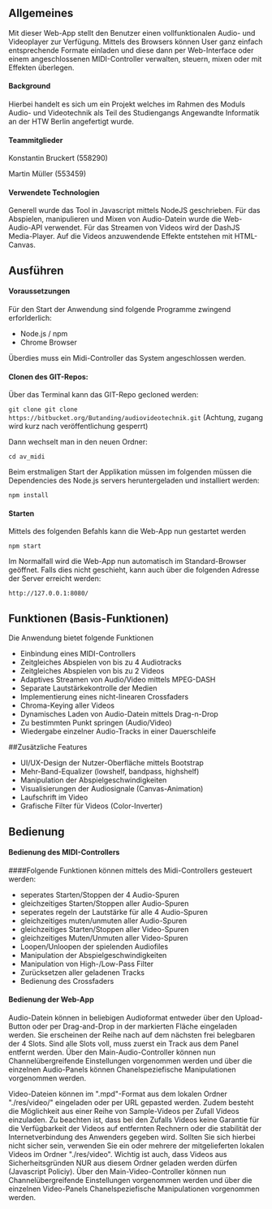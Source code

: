 ## Allgemeines

Mit dieser Web-App stellt den Benutzer einen vollfunktionalen Audio- und Videoplayer zur Verfügung. Mittels des Browsers können User ganz einfach entsprechende Formate einladen und diese dann per Web-Interface oder einem angeschlossenen MIDI-Controller verwalten, steuern, mixen oder mit Effekten überlegen.

#### Background
Hierbei handelt es sich um ein Projekt welches im Rahmen des Moduls Audio- und Videotechnik als Teil des Studiengangs Angewandte Informatik an der HTW Berlin angefertigt wurde. 

#### Teammitglieder
Konstantin Bruckert (558290)

Martin Müller (553459)

#### Verwendete Technologien
Generell wurde das Tool in Javascript mittels NodeJS geschrieben. Für das Abspielen, manipulieren und Mixen von Audio-Datein wurde die Web-Audio-API verwendet. Für das Streamen von Videos wird der DashJS Media-Player. Auf die Videos anzuwendende Effekte entstehen mit HTML-Canvas.


## Ausführen

#### Voraussetzungen
Für den Start der Anwendung sind folgende Programme zwingend erforlderlich:
* Node.js / npm
* Chrome Browser

Überdies muss ein Midi-Controller das System angeschlossen werden.

#### Clonen des GIT-Repos:
Über das Terminal kann das GIT-Repo gecloned werden:

`git clone git clone https://bitbucket.org/Butanding/audiovideotechnik.git`
(Achtung, zugang wird kurz nach veröffentlichung gesperrt)

Dann wechselt man in den neuen Ordner:

`cd av_midi`

Beim erstmaligen Start der Applikation müssen im folgenden müssen die Dependencies des Node.js servers heruntergeladen und installiert werden:

`npm install`

#### Starten
Mittels des folgenden Befahls kann die Web-App nun gestartet werden

`npm start`

Im Normalfall wird die Web-App nun automatisch im Standard-Browser geöffnet. Falls dies nicht geschieht, kann auch über die folgenden Adresse der Server erreicht werden:

`http://127.0.0.1:8080/`


## Funktionen (Basis-Funktionen)
Die Anwendung bietet folgende Funktionen
* Einbindung eines MIDI-Controllers
* Zeitgleiches Abspielen von bis zu 4 Audiotracks
* Zeitgleiches Abspielen von bis zu 2 Videos
* Adaptives Streamen von Audio/Video mittels MPEG-DASH
* Separate Lautstärkekontrolle der Medien
* Implementierung eines nicht-linearen Crossfaders
* Chroma-Keying aller Videos
* Dynamisches Laden von Audio-Datein mittels Drag-n-Drop
* Zu bestimmten Punkt springen (Audio/Video)
* Wiedergabe einzelner Audio-Tracks in einer Dauerschleife


##Zusätzliche Features
* UI/UX-Design der Nutzer-Oberfläche mittels Bootstrap
* Mehr-Band-Equalizer (lowshelf, bandpass, highshelf)
* Manipulation der Abspielgeschwindigkeiten
* Visualisierungen der Audiosignale (Canvas-Animation)
* Laufschrift im Video
* Grafische Filter für Videos (Color-Inverter)

    
## Bedienung

#### Bedienung des MIDI-Controllers
####Folgende Funktionen können mittels des Midi-Controllers gesteuert werden:
* seperates Starten/Stoppen der 4 Audio-Spuren
* gleichzeitiges Starten/Stoppen aller Audio-Spuren
* seperates regeln der Lautstärke für alle 4 Audio-Spuren
* gleichzeitiges muten/unmuten aller Audio-Spuren
* gleichzeitiges Starten/Stoppen aller Video-Spuren
* gleichzeitiges Muten/Unmuten aller Video-Spuren
* Loopen/Unloopen der spielenden Audiofiles
* Manipulation der Abspielgeschwindigkeiten
* Manipulation von High-/Low-Pass Filter
* Zurücksetzen aller geladenen Tracks
* Bedienung des Crossfaders

#### Bedienung der Web-App
Audio-Datein können in beliebigen Audioformat entweder über den Upload-Button oder per Drag-and-Drop in der markierten Fläche eingeladen werden. Sie erscheinen der Reihe nach auf dem nächsten frei belegbaren der 4 Slots. Sind alle Slots voll, muss zuerst ein Track aus dem Panel entfernt werden. Über den Main-Audio-Controller können nun Channelübergreifende Einstellungen vorgenommen werden und über die einzelnen Audio-Panels können Chanelspeziefische Manipulationen vorgenommen werden.

Video-Dateien können im ".mpd"-Format aus dem lokalen Ordner "./res/video/" eingeladen oder per URL gepasted werden. Zudem besteht die Möglichkeit aus einer Reihe von Sample-Videos per Zufall Videos einzuladen. Zu beachten ist, dass bei den Zufalls Videos keine Garantie für die Verfügbarkeit der Videos auf entfernten Rechnern oder die stabilität der Internetverbindung des Anwenders gegeben wird. Sollten Sie sich hierbei nicht sicher sein, verwenden Sie ein oder mehrere der mitgelieferten lokalen Videos im Ordner "./res/video". Wichtig ist auch, dass Videos aus Sicherheitsgründen NUR aus diesem Ordner geladen werden dürfen (Javascript Policiy).  Über den Main-Video-Controller können nun Channelübergreifende Einstellungen vorgenommen werden und über die einzelnen Video-Panels Chanelspeziefische Manipulationen vorgenommen werden.
